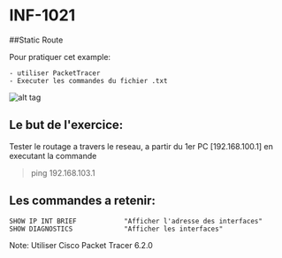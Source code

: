 # INF-1021

##Static Route

Pour pratiquer cet example:
```
- utiliser PacketTracer
- Executer les commandes du fichier .txt
```

![alt tag](https://github.com/CollegeBoreal/INF1021-16H/blob/master/3.Interfaces/Interfaces.png)

## Le but de l'exercice:

Tester le routage a travers le reseau, a partir du 1er PC [192.168.100.1] en executant la commande

> ping 192.168.103.1 

## Les commandes a retenir:

```
SHOW IP INT BRIEF            "Afficher l'adresse des interfaces"
SHOW DIAGNOSTICS             "Afficher les interfaces"
```

Note: Utiliser Cisco Packet Tracer 6.2.0
